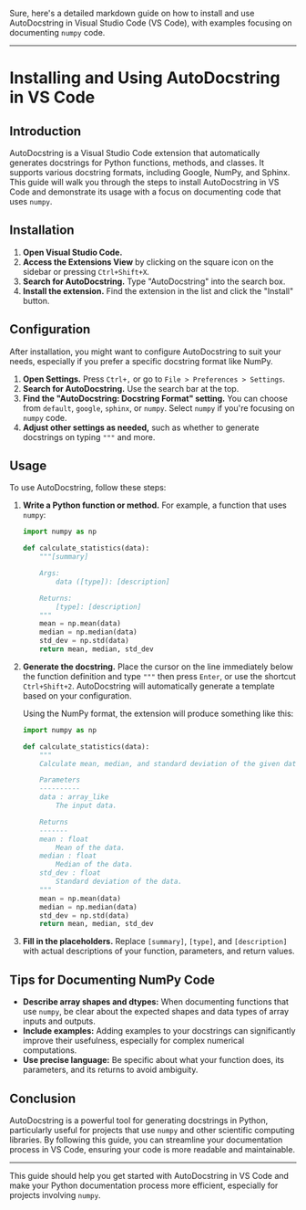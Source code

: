 Sure, here's a detailed markdown guide on how to install and use AutoDocstring in Visual Studio Code (VS Code), with examples focusing on documenting `numpy` code.

---

# Installing and Using AutoDocstring in VS Code

## Introduction

AutoDocstring is a Visual Studio Code extension that automatically generates docstrings for Python functions, methods, and classes. It supports various docstring formats, including Google, NumPy, and Sphinx. This guide will walk you through the steps to install AutoDocstring in VS Code and demonstrate its usage with a focus on documenting code that uses `numpy`.

## Installation

1. **Open Visual Studio Code.**
2. **Access the Extensions View** by clicking on the square icon on the sidebar or pressing `Ctrl+Shift+X`.
3. **Search for AutoDocstring.** Type "AutoDocstring" into the search box.
4. **Install the extension.** Find the extension in the list and click the "Install" button.

## Configuration

After installation, you might want to configure AutoDocstring to suit your needs, especially if you prefer a specific docstring format like NumPy.

1. **Open Settings.** Press `Ctrl+,` or go to `File > Preferences > Settings`.
2. **Search for AutoDocstring.** Use the search bar at the top.
3. **Find the "AutoDocstring: Docstring Format" setting.** You can choose from `default`, `google`, `sphinx`, or `numpy`. Select `numpy` if you're focusing on `numpy` code.
4. **Adjust other settings as needed,** such as whether to generate docstrings on typing `"""` and more.

## Usage

To use AutoDocstring, follow these steps:

1. **Write a Python function or method.** For example, a function that uses `numpy`:

    ```python
    import numpy as np

    def calculate_statistics(data):
        """[summary]

        Args:
            data ([type]): [description]

        Returns:
            [type]: [description]
        """
        mean = np.mean(data)
        median = np.median(data)
        std_dev = np.std(data)
        return mean, median, std_dev
    ```

2. **Generate the docstring.** Place the cursor on the line immediately below the function definition and type `"""` then press `Enter`, or use the shortcut `Ctrl+Shift+2`. AutoDocstring will automatically generate a template based on your configuration.

    Using the NumPy format, the extension will produce something like this:

    ```python
    import numpy as np

    def calculate_statistics(data):
        """
        Calculate mean, median, and standard deviation of the given data.

        Parameters
        ----------
        data : array_like
            The input data.

        Returns
        -------
        mean : float
            Mean of the data.
        median : float
            Median of the data.
        std_dev : float
            Standard deviation of the data.
        """
        mean = np.mean(data)
        median = np.median(data)
        std_dev = np.std(data)
        return mean, median, std_dev
    ```

3. **Fill in the placeholders.** Replace `[summary]`, `[type]`, and `[description]` with actual descriptions of your function, parameters, and return values.

## Tips for Documenting NumPy Code

- **Describe array shapes and dtypes:** When documenting functions that use `numpy`, be clear about the expected shapes and data types of array inputs and outputs.
- **Include examples:** Adding examples to your docstrings can significantly improve their usefulness, especially for complex numerical computations.
- **Use precise language:** Be specific about what your function does, its parameters, and its returns to avoid ambiguity.

## Conclusion

AutoDocstring is a powerful tool for generating docstrings in Python, particularly useful for projects that use `numpy` and other scientific computing libraries. By following this guide, you can streamline your documentation process in VS Code, ensuring your code is more readable and maintainable.

--- 

This guide should help you get started with AutoDocstring in VS Code and make your Python documentation process more efficient, especially for projects involving `numpy`.